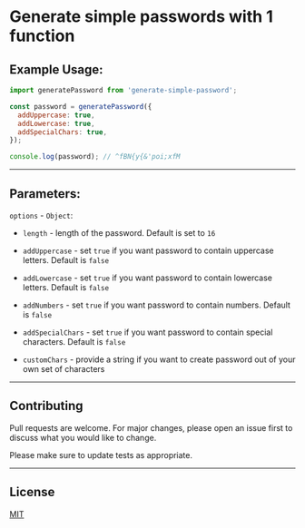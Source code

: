 # Generate simple passwords with 1 function

## Example Usage:

```js
import generatePassword from 'generate-simple-password';

const password = generatePassword({
  addUppercase: true,
  addLowercase: true,
  addSpecialChars: true,
});

console.log(password); // ^fBN{y{&'poi;xfM
```

---

## Parameters:

`options` - `Object`:

- `length` - length of the password. Default is set to `16`

- `addUppercase` - set `true` if you want password to contain uppercase letters.
  Default is `false`

- `addLowercase` - set `true` if you want password to contain lowercase letters.
  Default is `false`

- `addNumbers` - set `true` if you want password to contain numbers. Default is
  `false`

- `addSpecialChars` - set `true` if you want password to contain special
  characters. Default is `false`

- `customChars` - provide a string if you want to create password out of your
  own set of characters

---

## Contributing

Pull requests are welcome. For major changes, please open an issue first to
discuss what you would like to change.

Please make sure to update tests as appropriate.

---

## License

[MIT](https://choosealicense.com/licenses/mit/)
